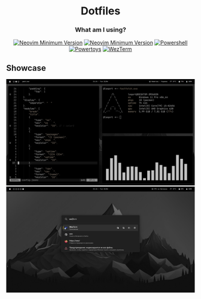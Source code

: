 
<h1 align="center">Dotfiles</h1>
<div align="center">
<h3>What am I using?</h3>
  <p></p>
</div>
<div align="center">

[![Neovim Minimum Version](https://img.shields.io/badge/Neovim-0.11-blueviolet.svg?style=flat-square&logo=Neovim&color=90E59A&logoColor=white)](https://github.com/neovim/neovim/releases/tag/stable) 
[![Neovim Minimum Version](https://img.shields.io/badge/GlazeWM-3.8.1-blueviolet.svg?style=flat-square&logo=i3&color=ff4040&logoColor=white)](https://github.com/glzr-io/glazewm/releases/)
[![Powershell](https://img.shields.io/badge/Powershell-7.5.0-blueviolet.svg?style=flat-square&logo=gnometerminal&color=856dc2&logoColor=white)](https://github.com/PowerShell/PowerShell)
[![Powertoys](https://img.shields.io/badge/Powertoys-blueviolet.svg?style=flat-square&logo=data:image/png;base64,iVBORw0KGgoAAAANSUhEUgAAADIAAAAyCAYAAAAeP4ixAAAACXBIWXMAAAsTAAALEwEAmpwYAAAA0ElEQVR4nO3SywlCQRBFwck/LD9xtdu3OagwhQhTAZxLQ691HMdXZuY5G126O90/OWQr3U1qUHWTGlTdpAZVN6lB1U1qUHWTGlTdpAZVN6lB1U1qUHWTGlTdpAZVN6lB1U1qUHWTGlTdpAZVN6lB1U1qUHWTGlTd428MegHVTWpQdZMaVN2kBlU3qUHVTWpQdZMaVN2kBlU3qUHVTWpQdZMaVN2kBlU3qUHVTWpQdZMaVN2kBlU3qUHVTWpQdZMa/MUhDzG4szkzt7eHHMexrl72Gud7qTM4xQAAAABJRU5ErkJggg==&color=555555&logoColor=white)](https://github.com/microsoft/PowerToys)
[![WezTerm](https://img.shields.io/badge/Wezterm-blueviolet.svg?style=flat-square&logo=wezterm&color=555555&logoColor=white)](https://github.com/wezterm/wezterm/releases/)

</div>

## Showcase
![preview_image](https://github.com/Leqort/dotfiles/blob/main/assets/preview.png?raw=true)
![preview_image](https://github.com/Leqort/dotfiles/blob/main/assets/preview1.png?raw=true)

